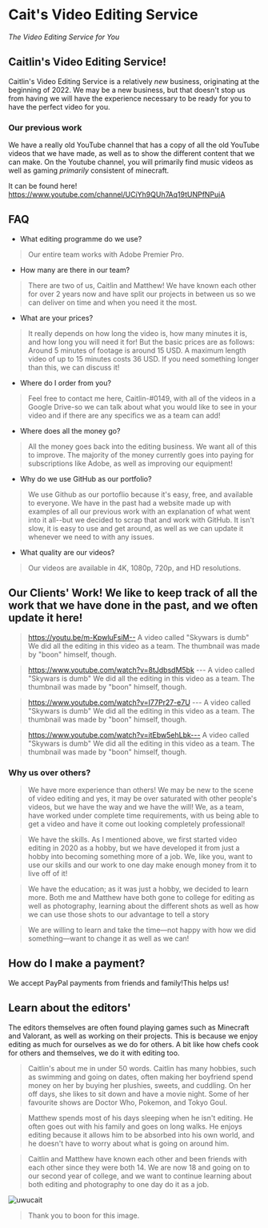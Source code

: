 # Cait's Video Editing Service 

_The Video Editing Service for You_

## Caitlin's Video Editing Service!


Caitlin's Video Editing Service is a relatively _new_ business, originating at the beginning of 2022. We may be a new business, but that doesn't stop us from having we will have the experience necessary to be ready for you to have the perfect video for you.

### Our previous work

We have a really old YouTube channel that has a copy of all the old YouTube videos that we have made, as well as to show the different content that we can make. On the Youtube channel, you will primarily find music videos as well as gaming _primarily_ consistent of minecraft.

It can be found here! https://www.youtube.com/channel/UCiYh9QUh7Aq19tUNPfNPujA

## FAQ 

* What editing programme do we use?

> Our entire team works with Adobe Premier Pro.

* How many are there in our team?

> There are two of us, Caitlin and Matthew! We have known each other for over 2 years now and have split our projects in between us so we can deliver on time and when you need it the most.

* What are your prices?

> It really depends on how long the video is, how many minutes it is, and how long you will need it for! But the basic prices are as follows: Around 5 minutes of footage is around 15 USD. A maximum length video of up to 15 minutes costs 36 USD. If you need something longer than this, we can discuss it!

* Where do I order from you?

> Feel free to contact me here, Caitlin-#0149, with all of the videos in a Google Drive-so we can talk about what you would like to see in your video and if there are any specifics we as a team can add! 

* Where does all the money go?

> All the money goes back into the editing business. We want all of this to improve. The majority of the money currently goes into paying for subscriptions like Adobe, as well as improving our equipment!

* Why do we use GitHub as our portfolio? 

> We use Github as our portoflio because it's easy, free, and available to everyone. We have in the past had a website made up with examples of all our previous work with an explanation of what went into it all--but we decided to scrap that and work with GitHub. It isn't slow, it is easy to use and get around, as well as we can update it whenever we need to with any issues.

* What quality are our videos?

> Our videos are available in 4K, 1080p, 720p, and HD resolutions. 

## Our Clients' Work! We like to keep track of all the work that we have done in the past, and we often update it here! 

> https://youtu.be/m-KpwluFsiM-- A video called "Skywars is dumb" We did all the editing in this video as a team. The thumbnail was made by "boon" himself, though.

> https://www.youtube.com/watch?v=8tJdbsdM5bk --- A video called "Skywars is dumb" We did all the editing in this video as a team. The thumbnail was made by "boon" himself, though.

> https://www.youtube.com/watch?v=I77Pr27-e7U --- A video called "Skywars is dumb" We did all the editing in this video as a team. The thumbnail was made by "boon" himself, though.

> https://www.youtube.com/watch?v=itEbw5ehLbk--- A video called "Skywars is dumb" We did all the editing in this video as a team. The thumbnail was made by "boon" himself, though.

### Why us over others?

> We have more experience than others! We may be new to the scene of video editing and yes, it may be over saturated with other people's videos, but we have the way and we have the will! We, as a team, have worked under complete time requirements, with us being able to get a video and have it come out looking completely professional!

> We have the skills. As I mentioned above, we first started video editing in 2020 as a hobby, but we have developed it from just a hobby into becoming something more of a job. We, like you, want to use our skills and our work to one day make enough money from it to live off of it!

> We have the education; as it was just a hobby, we decided to learn more. Both me and Matthew have both gone to college for editing as well as photography, learning about the different shots as well as how we can use those shots to our advantage to tell a story 

> We are willing to learn and take the time—not happy with how we did something—want to change it as well as we can! 

## How do I make a payment?

We accept PayPal payments from friends and family!This helps us! 

## Learn about the editors'

The editors themselves are often found playing games such as Minecraft and Valorant, as well as working on their projects. This is because we enjoy editing as much for ourselves as we do for others. A bit like how chefs cook for others and themselves, we do it with editing too.

> Caitlin's about me in under 50 words. Caitlin has many hobbies, such as swimming and going on dates, often making her boyfriend spend money on her by buying her plushies, sweets, and cuddling. On her off days, she likes to sit down and have a movie night. Some of her favourite shows are Doctor Who, Pokemon, and Tokyo Goul.

> Matthew spends most of his days sleeping when he isn't editing. He often goes out with his family and goes on long walks. He enjoys editing because it allows him to be absorbed into his own world, and he doesn't have to worry about what is going on around him.

> Caitlin and Matthew have known each other and been friends with each other since they were both 14. We are now 18 and going on to our second year of college, and we want to continue learning about both editing and photography to one day do it as a job.


![uwucait](https://user-images.githubusercontent.com/108618984/177053391-db48beb2-e4de-44d2-8c35-3dfd6adb7396.png)
> Thank you to boon for this image.
